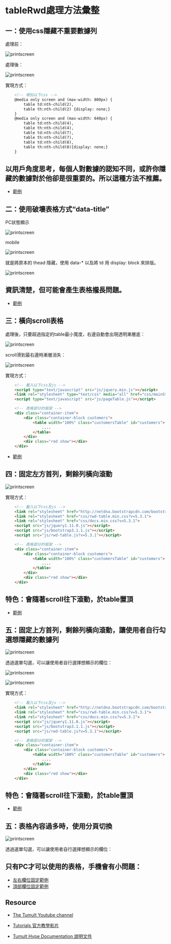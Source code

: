 # tableRwd處理方法彙整



## 一：使用css隱藏不重要數據列

處理前：
   
   ![printscreen](images/01.png)

處理後：
   
   ![printscreen](images/02.png)

實現方式：
```html
    <!-- 增加以下css -->
    @media only screen and (max-width: 800px) {
        table td:nth-child(2),
        table th:nth-child(2) {display: none;}
    }
    @media only screen and (max-width: 640px) {
        table td:nth-child(4),
        table th:nth-child(4),
        table td:nth-child(7),
        table th:nth-child(7),
        table td:nth-child(8),
        table th:nth-child(8){display: none;}
    }
```

## 以用戶角度思考，每個人對數據的認知不同，或許你隱藏的數據對於他卻是很重要的。所以這種方法不推薦。

*  [範例](http://www.milky-sky.com/brangista/tableRwdShare/%E9%9A%B1%E8%97%8F%E4%B8%8D%E9%87%8D%E8%A6%81%E6%95%B8%E6%93%9A%E5%88%97.html)  




## 二：使用破壞表格方式“data-title”

PC狀態顯示

![printscreen](images/03.png)

mobile

![printscreen](images/04.png)


就是將原本的 thead 隱藏，使用 data-* 以及將 td 用 display: block 來排版。

![printscreen](images/05.png)

## 資訊清楚，但可能會產生表格攏長問題。
*  [範例](http://www.milky-sky.com/brangista/tableRwdShare/dataTitle.html)  




## 三：橫向scroll表格

處理後，只要超過指定的table最小寬度，右邊自動會出現透明漸層底：
   
   ![printscreen](images/06.png)

scroll滑到最右邊時漸層消失：

   ![printscreen](images/07.png)


實現方式：
```html
    <!-- 載入以下css及js -->
    <script type="text/javascript" src="js/jquery.min.js"></script>
    <link rel="stylesheet" type="text/css" media="all" href="css/mainStyle.css" />
    <script type="text/javascript" src="js/pageTable.js"></script>

    <!-- 表格部分的框架 -->
    <div class="container-item">
        <div class="container-block customers">
            <table width="100%" class="customersTable" id="customers">
                ....
            </table>
        </div>
        <div class="red show"></div>
    </div>
```

*  [範例](http://www.milky-sky.com/brangista/tableRwdShare/fglife_TableRwd/scrollX.html)  




## 四：固定左方首列，剩餘列橫向滾動 
   
   ![printscreen](images/12.png)


實現方式：
```html
    <!-- 載入以下css及js -->
    <link rel="stylesheet" href="http://netdna.bootstrapcdn.com/bootstrap/3.1.1/css/bootstrap.min.css">
    <link rel="stylesheet" href="css/rwd-table.min.css?v=5.3.1">
    <link rel="stylesheet" href="css/docs.min.css?v=5.3.1">
    <script src="js/jquery1.11.0.js"></script>
    <script src="js/bootstrap3.1.1.js"></script>
    <script src="js/rwd-table.js?v=5.3.1"></script>

    <!-- 表格部分的框架 -->
    <div class="container-item">
        <div class="container-block customers">
            <table width="100%" class="customersTable" id="customers">
                ....
            </table>
        </div>
        <div class="red show"></div>
    </div>
```
## 特色：<thead>會隨著scroll往下滾動，於table置頂

*  [範例](http://www.milky-sky.com/brangista/tableRwdShare/Bootstrap_TableRwd/index.html)  




## 五：固定上方首列，剩餘列橫向滾動，讓使用者自行勾選想隱藏的數據列
   
   ![printscreen](images/08.png)

透過選單勾選，可以讓使用者自行選擇想顯示的欄位：

   ![printscreen](images/09.png)

   ![printscreen](images/10.png)


實現方式：
```html
    <!-- 載入以下css及js -->
    <link rel="stylesheet" href="http://netdna.bootstrapcdn.com/bootstrap/3.1.1/css/bootstrap.min.css">
    <link rel="stylesheet" href="css/rwd-table.min.css?v=5.3.1">
    <link rel="stylesheet" href="css/docs.min.css?v=5.3.1">
    <script src="js/jquery1.11.0.js"></script>
    <script src="js/bootstrap3.1.1.js"></script>
    <script src="js/rwd-table.js?v=5.3.1"></script>

    <!-- 表格部分的框架 -->
    <div class="container-item">
        <div class="container-block customers">
            <table width="100%" class="customersTable" id="customers">
                ....
            </table>
        </div>
        <div class="red show"></div>
    </div>
```
## 特色：<thead>會隨著scroll往下滾動，於table置頂

*  [範例](http://www.milky-sky.com/brangista/tableRwdShare/Bootstrap_TableRwd/index.html)  


## 五：表格內容過多時，使用分頁切換
   
   ![printscreen](images/11.png)

透過選單勾選，可以讓使用者自行選擇想顯示的欄位：

## 只有PC才可以使用的表格，手機會有小問題：
*  [左右欄位固定範例](https://datatables.net/extensions/colreorder/examples/integration/fixedcolumns.html)  
*  [頂部欄位固定範例](https://datatables.net/extensions/fixedheader/examples/integration/colreorder.html)  


## Resource

- [The Tumult Youtube channel](https://www.youtube.com/user/TumultHype/videos)

- [Tutorials 官方教學影片](https://tumult.com/hype/tutorials/)

- [Tumult Hype Documentation 說明文件](https://tumult.com/hype/documentation/)
